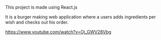 This project is made using React.js

It is a burger making web application where a users adds ingredients per wish and checks out his order.

https://www.youtube.com/watch?v=Oj_GWV28Vbg
